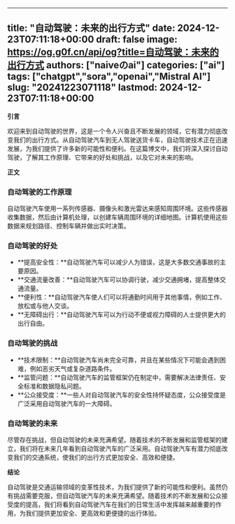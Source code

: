 
---
title: "自动驾驶：未来的出行方式"
date: 2024-12-23T07:11:18+00:00
draft: false
image: https://og.g0f.cn/api/og?title=自动驾驶：未来的出行方式
authors: ["naiveのai"]
categories: ["ai"]
tags: ["chatgpt","sora","openai","Mistral AI"]
slug: "20241223071118"
lastmod: 2024-12-23T07:11:18+00:00
---
**引言**

欢迎来到自动驾驶的世界，这是一个令人兴奋且不断发展的领域，它有潜力彻底改变我们的出行方式。从自动驾驶汽车到无人驾驶送货卡车，自动驾驶技术正在迅速发展，为我们提供了许多新的可能性和便利。在这篇博文中，我们将深入探讨自动驾驶，了解其工作原理、它带来的好处和挑战，以及它对未来的影响。

**正文**

### 自动驾驶的工作原理

自动驾驶汽车使用一系列传感器、摄像头和激光雷达来感知周围环境。这些传感器收集数据，然后由计算机处理，以创建车辆周围环境的详细地图。计算机使用这些数据来规划路径、控制车辆并做出实时决策。

### 自动驾驶的好处

* **提高安全性：**自动驾驶汽车可以减少人为错误，这是大多数交通事故的主要原因。
* **交通流量改善：**自动驾驶汽车可以协调行驶，减少交通拥堵，提高整体交通流量。
* **便利性：**自动驾驶汽车使人们可以将通勤时间用于其他事情，例如工作、放松或与他人交谈。
* **无障碍出行：**自动驾驶汽车可以为行动不便或视力障碍的人士提供更大的出行自由。

### 自动驾驶的挑战

* **技术限制：**自动驾驶汽车尚未完全可靠，并且在某些情况下可能会遇到困难，例如恶劣天气或复杂道路条件。
* **监管问题：**自动驾驶汽车的监管框架仍在制定中，需要解决法律责任、安全标准和数据隐私问题。
* **公众接受度：**一些人对自动驾驶汽车的安全性持怀疑态度，公众接受度是广泛采用自动驾驶汽车的一大障碍。

### 自动驾驶的未来

尽管存在挑战，但自动驾驶的未来充满希望。随着技术的不断发展和监管框架的建立，我们将在未来几年看到自动驾驶汽车的广泛采用。自动驾驶汽车有潜力彻底改变我们的交通系统，使我们的出行方式更加安全、高效和便捷。

**结论**

自动驾驶是交通运输领域的变革性技术，为我们提供了新的可能性和便利。虽然仍有挑战需要克服，但自动驾驶汽车的未来充满希望。随着技术的不断发展和公众接受度的提高，我们将看到自动驾驶汽车在我们的日常生活中发挥越来越重要的作用，为我们提供更加安全、更高效和更便捷的出行体验。